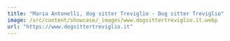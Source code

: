 ```yaml
---
title: "Maria Antonelli, dog sitter Treviglio - Dog sitter Treviglio"
image: /src/content/showcase/_images/www.dogsittertreviglio.it.webp
url: "https://www.dogsittertreviglio.it"
---
```

